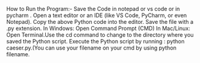 How to Run the Program:-  Save the Code in notepad or vs code or in pycharm .
Open a text editor or an IDE (like VS Code, PyCharm, or even Notepad).
Copy the above Python code into the editor.
Save the file with a .py extension.
 In Windows: Open Command Prompt (CMD)
In Mac/Linux: Open Terminal.Use the cd command to change to the directory where you saved the Python script.
Execute the Python script by running : python caeser.py.(You can use your filename on your cmd by using python filename.

